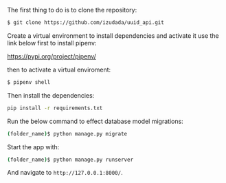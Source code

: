 The first thing to do is to clone the repository:

```sh
$ git clone https://github.com/izudada/uuid_api.git
```

Create a virtual environment to install dependencies and activate it use the link below first to install pipenv:

https://pypi.org/project/pipenv/

then to activate a virtual enviroment:

```sh
$ pipenv shell
```

Then install the dependencies:

```sh
pip install -r requirements.txt
```

Run the below command to effect database model migrations:
```sh
(folder_name)$ python manage.py migrate
```

Start the app with:
```sh
(folder_name)$ python manage.py runserver
```
And navigate to `http://127.0.0.1:8000/`.